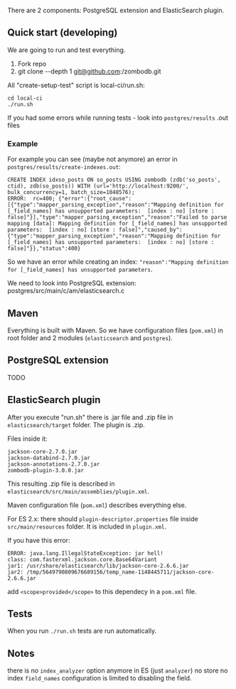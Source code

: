 There are 2 components: PostgreSQL extension and ElasticSearch plugin.

## Quick start (developing)

We are going to run and test everything.

1. Fork repo
2. git clone --depth 1 git@github.com:<user>/zombodb.git

All "create-setup-test" script is local-ci/run.sh:

```
cd local-ci
./run.sh
```


If you had some errors while running tests - look into
`postgres/results` .out files


### Example

For example you can see (maybe not anymore) an error in `postgres/results/create-indexes.out`:

```
CREATE INDEX idxso_posts ON so_posts USING zombodb (zdb('so_posts', ctid), zdb(so_posts)) WITH (url='http://localhost:9200/', bulk_concurrency=1, batch_size=1048576);
ERROR:  rc=400; {"error":{"root_cause":[{"type":"mapper_parsing_exception","reason":"Mapping definition for [_field_names] has unsupported parameters:  [index : no] [store : false]"}],"type":"mapper_parsing_exception","reason":"Failed to parse mapping [data]: Mapping definition for [_field_names] has unsupported parameters:  [index : no] [store : false]","caused_by":{"type":"mapper_parsing_exception","reason":"Mapping definition for [_field_names] has unsupported parameters:  [index : no] [store : false]"}},"status":400}
```

So we have an error while creating an index: `"reason":"Mapping
definition for [_field_names] has unsupported parameters`.

We need to look into PostgreSQL extension: postgres/src/main/c/am/elasticsearch.c

## Maven

Everything is built with Maven. So we have configuration files
(`pom.xml`) in root folder and 2 modules (`elasticsearch` and
`postgres`).

## PostgreSQL extension

TODO

## ElasticSearch plugin

After you execute "run.sh" there is .jar file and .zip file in
`elasticsearch/target` folder. The plugin is .zip.

Files inside it:

```
jackson-core-2.7.0.jar
jackson-databind-2.7.0.jar
jackson-annotations-2.7.0.jar
zombodb-plugin-3.0.0.jar
```

This resulting .zip file is described in
`elasticsearch/src/main/assemblies/plugin.xml`.

Maven configuration file (`pom.xml`) describes everything else.

For ES 2.x: there should `plugin-descriptor.properties` file inside
`src/main/resources` folder. It is included in `plugin.xml`.


If you have this error:

```
ERROR: java.lang.IllegalStateException: jar hell!
class: com.fasterxml.jackson.core.Base64Variant
jar1: /usr/share/elasticsearch/lib/jackson-core-2.6.6.jar
jar2: /tmp/5649790809676689156/temp_name-1148445711/jackson-core-2.6.6.jar
```

add `<scope>provided</scope>` to this dependecy in a `pom.xml` file.


## Tests

When you run `./run.sh` tests are run automatically.


## Notes

there is no `index_analyzer` option anymore in ES (just `analyzer`)
no store
no index
`field_names` configuration is limited to disabling the field.

